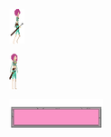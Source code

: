 ![garota-animada][def2]


![oi](https://github.com/guhen-axe/O-amor/blob/main/garota-parada.gif)

![coisa][def]

[def]: https://github.com/guhen-axe/O-amor/blob/main/hp.gif
[def2]: https://raw.githubusercontent.com/ThDeye/Gifs/main/garota-andando.gif